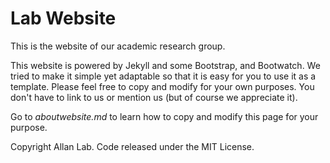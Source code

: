 # Lab Website

This is the website of our academic research group.

This website is powered by Jekyll and some Bootstrap, and Bootwatch. We tried to make it simple yet adaptable so that it is easy for you to use it as a template. Please feel free to copy and modify for your own purposes.  You don't have to link to us or mention us (but of course we appreciate it).

Go to *aboutwebsite.md*  to learn how to copy and modify this page for your purpose. 


Copyright Allan Lab. Code released under the MIT License.

